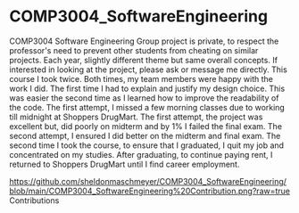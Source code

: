 # COMP3004_SoftwareEngineering

COMP3004 Software Engineering Group project is private, to respect the professor's need to prevent other students from cheating on similar projects. Each year, slightly different theme but same overall concepts. If interested in looking at the project, please ask or message me directly. This course I took twice. Both times, my team members were happy with the work I did. The first time I had to explain and justify my design choice. This was easier the second time as I learned how to improve the readability of the code. The first attempt, I missed a few morning classes due to working till midnight at Shoppers DrugMart. The first attempt, the project was excellent but, did poorly on midterm and by 1% I failed the final exam. The second attempt, I ensured I did better on the midterm and final exam. The second time I took the course, to ensure that I graduated, I quit my job and concentrated on my studies. After graduating, to continue paying rent, I returned to Shoppers DrugMart until I find career employment. 

<https://github.com/sheldonmaschmeyer/COMP3004_SoftwareEngineering/blob/main/COMP3004_SoftwareEngineering%20Contribution.png?raw=true>
Contributions
